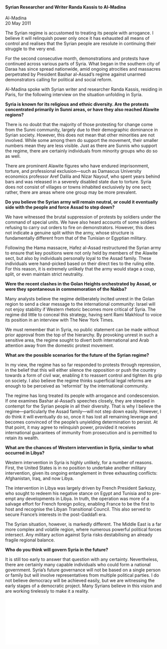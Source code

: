 <h4>Syrian Researcher and Writer Randa Kassis to Al-Madina</h4>

Al-Madina  
20 May 2011  

The Syrian regime is accustomed to treating its people with arrogance. I believe it will relinquish power only once it has exhausted all means of control and realises that the Syrian people are resolute in continuing their struggle to the very end.

For the second consecutive month, demonstrations and protests have continued across various parts of Syria. What began in the southern city of Daraa has since spread nationwide, amid ongoing atrocities and massacres perpetrated by President Bashar al-Assad’s regime against unarmed demonstrators calling for political and social reform.

Al-Madina spoke with Syrian writer and researcher Randa Kassis, residing in Paris, for the following interview on the situation unfolding in Syria.

<b>Syria is known for its religious and ethnic diversity. Are the protests concentrated primarily in Sunni areas, or have they also reached Alawite regions?</b>

There is no doubt that the majority of those protesting for change come from the Sunni community, largely due to their demographic dominance in Syrian society. However, this does not mean that other minorities are not involved. While some among them do support the movement, their smaller numbers mean they are less visible. Just as there are Sunnis who support the regime, there are certainly individuals from minority groups who do so as well.

There are prominent Alawite figures who have endured imprisonment, torture, and professional exclusion—such as Damascus University economics professor Aref Dalila and Nizar Nayouf, who spent years behind bars and was released in a severely disabled state due to torture. Syria does not consist of villages or towns inhabited exclusively by one sect; rather, there are areas where one group may be more prevalent.

<b>Do you believe the Syrian army will remain neutral, or could it eventually side with the people and force Assad to step down?</b>

We have witnessed the brutal suppression of protests by soldiers under the command of special units. We have also heard accounts of some soldiers refusing to carry out orders to fire on demonstrators. However, this does not indicate a genuine split within the army, whose structure is fundamentally different from that of the Tunisian or Egyptian military.

Following the Hama massacre, Hafez al-Assad restructured the Syrian army to ensure that key positions were not only held by members of the Alawite sect, but also by individuals personally loyal to the Assad family. These individuals were hand-picked based on their direct ties to the ruling elite. For this reason, it is extremely unlikely that the army would stage a coup, split, or even maintain strict neutrality.

<b>Were the recent clashes in the Golan Heights orchestrated by Assad, or were they spontaneous in commemoration of the Nakba?</b>

Many analysts believe the regime deliberately incited unrest in the Golan region to send a clear message to the international community: Israel will not enjoy stability if Western rhetoric becomes more critical of Syria. The regime did little to conceal this strategy, having sent Rami Makhlouf to voice its position in an interview with The New York Times.

We must remember that in Syria, no public statement can be made without prior approval from the top of the hierarchy. By provoking unrest in such a sensitive area, the regime sought to divert both international and Arab attention away from the domestic protest movement.

<b>What are the possible scenarios for the future of the Syrian regime?</b>

In my view, the regime has so far responded to protests through repression, in the belief that this will either silence the opposition or push the country towards a form of civil war, enabling it to reassert control and tighten its grip on society. I also believe the regime thinks superficial legal reforms are enough to be perceived as 'reformist' by the international community.

The regime has long treated its people with arrogance and condescension. If one examines Bashar al-Assad’s speeches closely, they are steeped in contempt for the Syrian people in all their diversity. That is why I believe the regime—particularly the Assad family—will not step down easily. However, I do think it will eventually do so, once it has lost all remaining leverage and becomes convinced of the people’s unyielding determination to persist. At that point, it may agree to relinquish power, provided it receives international guarantees of immunity from prosecution and is permitted to retain its wealth.

<b>What are the chances of Western intervention in Syria, similar to what occurred in Libya?</b>

Western intervention in Syria is highly unlikely, for a number of reasons. First, the United States is in no position to undertake another military intervention, given its ongoing entanglement in three exhausting conflicts: Afghanistan, Iraq, and now Libya.

The intervention in Libya was largely driven by French President Sarkozy, who sought to redeem his negative stance on Egypt and Tunisia and to pre-empt any developments in Libya. In truth, the operation was more of a salvage effort for French foreign policy, enabling France to be the first to host and recognise the Libyan Transitional Council. This also served to secure France’s interests in the post-Gaddafi era.

The Syrian situation, however, is markedly different. The Middle East is a far more complex and volatile region, where numerous powerful political forces intersect. Any military action against Syria risks destabilising an already fragile regional balance.

<b>Who do you think will govern Syria in the future?</b>

It is still too early to answer that question with any certainty. Nevertheless, there are certainly many capable individuals who could form a national government. Syria’s future governance will not be based on a single person or family but will involve representatives from multiple political parties. I do not believe democracy will be achieved easily, but we are witnessing the early stages of a democratic project. Many Syrians believe in this vision and are working tirelessly to make it a reality.

![](107-Almadina.pdf)
<p></p>
